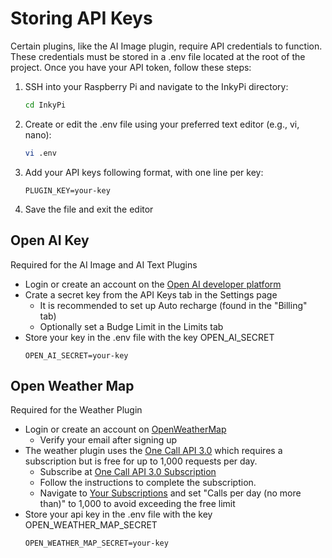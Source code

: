 
# Storing API Keys

Certain plugins, like the AI Image plugin, require API credentials to function. These credentials must be stored in a .env file located at the root of the project. Once you have your API token, follow these steps:

1. SSH into your Raspberry Pi and navigate to the InkyPi directory:
    ```bash
    cd InkyPi
    ```
2. Create or edit the .env file using your preferred text editor (e.g., vi, nano):
    ```bash
    vi .env
    ```
3. Add your API keys following format, with one line per key:
    ```
    PLUGIN_KEY=your-key
    ```
4. Save the file and exit the editor

## Open AI Key

Required for the AI Image and AI Text Plugins

- Login or create an account on the [Open AI developer platform](https://platform.openai.com/docs/overview)
- Crate a secret key from the API Keys tab in the Settings page
    - It is recommended to set up Auto recharge (found in the "Billing" tab)
    - Optionally set a Budge Limit in the Limits tab
- Store your key in the .env file with the key OPEN_AI_SECRET
    ```
    OPEN_AI_SECRET=your-key
    ```

## Open Weather Map

Required for the Weather Plugin

- Login or create an account on [OpenWeatherMap](https://home.openweathermap.org/users/sign_in)
    - Verify your email after signing up
- The weather plugin uses the [One Call API 3.0](https://openweathermap.org/price) which requires a subscription but is free for up to 1,000 requests per day.
    - Subscribe at [One Call API 3.0 Subscription](https://home.openweathermap.org/subscriptions/billing_info/onecall_30/base?key=base&service=onecall_30)
    - Follow the instructions to complete the subscription.
    - Navigate to [Your Subscriptions](https://home.openweathermap.org/subscriptions) and set "Calls per day (no more than)" to 1,000 to avoid exceeding the free limit
- Store your api key in the .env file with the key OPEN_WEATHER_MAP_SECRET
    ```
    OPEN_WEATHER_MAP_SECRET=your-key
    ```